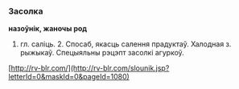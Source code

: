 ### Засолка
**назоўнік, жаночы род**

1. гл. саліць. 2. Спосаб, якасць салення прадуктаў. Халодная з. рыжыкаў. Спецыяльны рэцэпт засолкі агуркоў.

<a rel="author">[http://rv-blr.com/](http://rv-blr.com/slounik.jsp?letterId=0&maskId=0&pageId=1080)</a>
